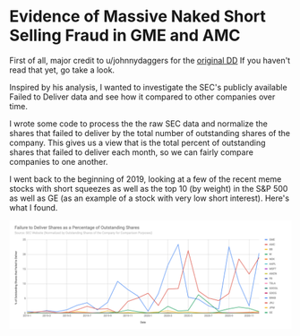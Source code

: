 # Evidence of Massive Naked Short Selling Fraud in GME and AMC

First of all, major credit to u/johnnydaggers for the [original DD](https://www.reddit.com/r/wallstreetbets/comments/l97ykd/the_real_reason_wall_street_is_terrified_of_the/)
If you haven't read that yet, go take a look.

Inspired by his analysis, I wanted to investigate the SEC's publicly available
Failed to Deliver data and see how it compared to other companies over time.

I wrote some code to process the the raw SEC data and normalize the shares that
failed to deliver by the total number of outstanding shares of the company. This
gives us a view that is the total percent of outstanding shares that failed to
deliver each month, so we can fairly compare companies to one another.

I went back to the beginning of 2019, looking at a few of the recent meme
stocks with short squeezes as well as the top 10 (by weight) in the S&P 500 as
well as GE (as an example of a stock with very low short interest). Here's what
I found.

![Failure to Deliver](failure_to_deliver.png)
